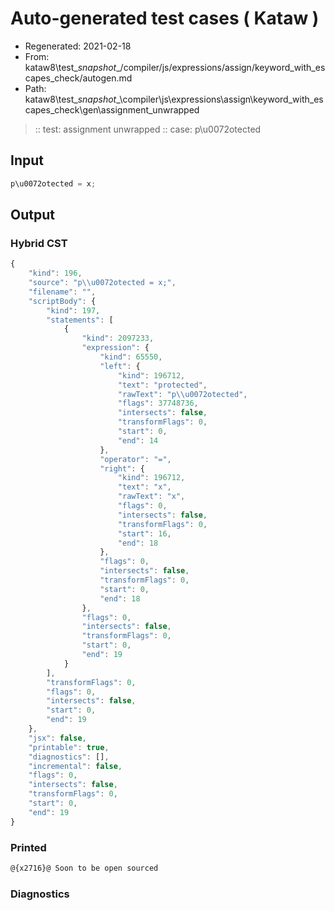 # Auto-generated test cases ( Kataw )
- Regenerated: 2021-02-18
- From: kataw8\test\__snapshot__/compiler/js/expressions/assign/keyword_with_escapes_check/autogen.md
- Path: kataw8\test\__snapshot__\compiler\js\expressions\assign\keyword_with_escapes_check\gen\assignment_unwrapped
> :: test: assignment unwrapped
> :: case: p\u0072otected
## Input

`````js
p\u0072otected = x;
`````

## Output


### Hybrid CST


```javascript
{
    "kind": 196,
    "source": "p\\u0072otected = x;",
    "filename": "",
    "scriptBody": {
        "kind": 197,
        "statements": [
            {
                "kind": 2097233,
                "expression": {
                    "kind": 65550,
                    "left": {
                        "kind": 196712,
                        "text": "protected",
                        "rawText": "p\\u0072otected",
                        "flags": 37748736,
                        "intersects": false,
                        "transformFlags": 0,
                        "start": 0,
                        "end": 14
                    },
                    "operator": "=",
                    "right": {
                        "kind": 196712,
                        "text": "x",
                        "rawText": "x",
                        "flags": 0,
                        "intersects": false,
                        "transformFlags": 0,
                        "start": 16,
                        "end": 18
                    },
                    "flags": 0,
                    "intersects": false,
                    "transformFlags": 0,
                    "start": 0,
                    "end": 18
                },
                "flags": 0,
                "intersects": false,
                "transformFlags": 0,
                "start": 0,
                "end": 19
            }
        ],
        "transformFlags": 0,
        "flags": 0,
        "intersects": false,
        "start": 0,
        "end": 19
    },
    "jsx": false,
    "printable": true,
    "diagnostics": [],
    "incremental": false,
    "flags": 0,
    "intersects": false,
    "transformFlags": 0,
    "start": 0,
    "end": 19
}
```

### Printed


```javascript
@{x2716}@ Soon to be open sourced
```

### Diagnostics


```javascript

```

